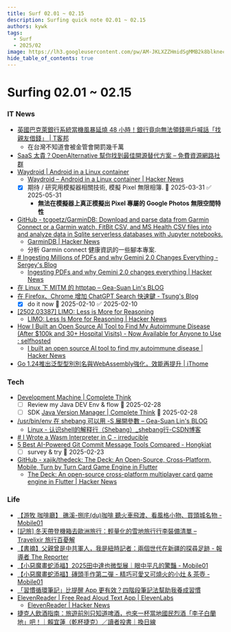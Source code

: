 ```yaml
---
title: Surf 02.01 ~ 02.15
description: Surfing quick note 02.01 ~ 02.15
authors: kywk
tags:
  - Surf
  - 2025/02
image: https://lh3.googleusercontent.com/pw/AM-JKLXZZHmidSgMMB2k8blkneclNRysPXLr__G7rZ4hPi2sN0jC67PHAbX1MyFj8hQX_MTZ6bwIMPwCyu2fu1bU0ZXSX09eu-OlSDb4U-9haUS_wgnVPLaCM6WQLsRbsnocF8X5Edmt35rDjytljbNEMsaf8A=w800-no?authuser=0
hide_table_of_contents: true
---
```


Surfing 02.01 ~ 02.15
==================

### IT News

- [英國巴克萊銀行系統當機風暴延燒 48 小時！銀行竟向無法領錢用戶喊話「找親友借錢」 \| T客邦](https://www.techbang.com/posts/121196)
	- 在台灣不知道會被金管會開罰幾千萬
- [SaaS 太貴？OpenAlternative 幫你找到最佳開源替代方案 – 免費資源網路社群](https://free.com.tw/openalternative/)
- [Waydroid \| Android in a Linux container](https://waydro.id/)
	- [Waydroid – Android in a Linux container \| Hacker News](https://news.ycombinator.com/item?id=42911042)
	- [x] 期待 / 研究用模擬器相關技術, 模擬 Pixel 無限相簿. 📅 2025-03-31 ✅ 2025-05-31
		- **無法在模擬器上真正模擬出 Pixel 專屬的 Google Photos 無限空間特性**
- [GitHub - tcgoetz/GarminDB: Download and parse data from Garmin Connect or a Garmin watch, FitBit CSV, and MS Health CSV files into and analyze data in Sqlite serverless databases with Jupyter notebooks.](https://github.com/tcgoetz/GarminDB)
	- [GarminDB \| Hacker News](https://news.ycombinator.com/item?id=42912515)
	- 分析 Garmin connect 健康資訊的一些腳本專案.
- [# Ingesting Millions of PDFs and why Gemini 2.0 Changes Everything - Sergey's Blog](https://www.sergey.fyi/articles/gemini-flash-2)
	- [Ingesting PDFs and why Gemini 2.0 changes everything \| Hacker News](https://news.ycombinator.com/item?id=42952605)
- [在 Linux 下 MITM 的 httptap – Gea-Suan Lin's BLOG](https://blog.gslin.org/archives/2025/02/06/12253/)
- [在 Firefox、Chrome 增加 ChatGPT Search 快速鍵 - Tsung's Blog](https://blog.longwin.com.tw/2025/02/firefox-chrome-chatgpt-search-shortcuts-browser-2025/)
	- [x] do it now 📅 2025-02-10 ✅ 2025-02-10
- [\[2502.03387\] LIMO: Less is More for Reasoning](https://arxiv.org/abs/2502.03387)
	- [LIMO: Less Is More for Reasoning \| Hacker News](https://news.ycombinator.com/item?id=42991676)
- [How I Built an Open Source AI Tool to Find My Autoimmune Disease (After $100k and 30+ Hospital Visits) - Now Available for Anyone to Use : selfhosted](https://old.reddit.com/r/selfhosted/comments/1ij7s4m/how_i_built_an_open_source_ai_tool_to_find_my/)
	- [I built an open source AI tool to find my autoimmune disease \| Hacker News](https://news.ycombinator.com/item?id=42999632)
- [Go 1.24推出泛型型別別名與WebAssembly強化，效能再提升 \| iThome](https://www.ithome.com.tw/news/167366)

### Tech

- [Development Machine \| Complete Think](https://rickhw.github.io/2025/02/02/Coding/Development-Machine/)
	- [ ] Review my Java DEV Env & flow 📅 2025-02-28
	- [ ] SDK [Java Version Manager \| Complete Think](https://rickhw.github.io/2019/04/07/Coding/Java-Version-Manager/) 📅 2025-02-28
- [/usr/bin/env 在 shebang 可以用 -S 展開參數 – Gea-Suan Lin's BLOG](https://blog.gslin.org/archives/2025/02/03/12242/)
	- [Linux - 认识shell的解释行（Shebang）\_shebang行-CSDN博客](https://blog.csdn.net/weixin_43999327/article/details/104553431)
- [# I Wrote a Wasm Interpreter in C - irreducible](https://irreducible.io/blog/my-wasm-interpreter/)
- [5 Best AI-Powered Git Commit Message Tools Compared - Hongkiat](https://www.hongkiat.com/blog/best-ai-tools-for-git-commit-messages/)
	- [ ] survey & try 📅 2025-02-23
- [GitHub - xajik/thedeck: The Deck: An Open-Source, Cross-Platform, Mobile, Turn by Turn Card Game Engine in Flutter](https://github.com/xajik/thedeck)
	- [The Deck: An open-source cross-platform multiplayer card game engine in Flutter \| Hacker News](https://news.ycombinator.com/item?id=42983699)


### Life

- [【游牧 咖啡廳】 礁溪-捌㡯(du)咖啡 聽火車飛渡、看風格小物、買頭城名物 - Mobile01](https://www.mobile01.com/topicdetail.php?f=209&t=7073230)
- [\[記旅\] 冬天帶登機箱去歐洲旅行：輕量化的雪地旅行行李裝備清單 – Travelixir 旅行百憂解](https://christabelle.idv.tw/archives/16661)
- [【書摘】父親曾是中共軍人，我是紐時記者：兩個世代在新疆的探尋足跡 - 報導者 The Reporter](https://www.twreporter.org/a/bookreview-at-the-edge-of-empire-a-familys-reckoning-with-china)
- [【小惡魔畫蛇添福】2025田中達也微型展｜眼中平凡的驚豔 - Mobile01](https://www.mobile01.com/topicdetail.php?f=368&t=7078687)
- [【小惡魔畫蛇添福】磚頭手作第二彈 - 精巧可愛又可燒火的小灶 & 茶壺 - Mobile01](https://www.mobile01.com/topicdetail.php?f=368&t=7079244)
- [「習慣循環筆記」比提醒 App 更有效？四階段筆記法幫助我養成習慣](https://www.playpcesor.com/2025/02/app.html)
- [ElevenReader \| Free Read Aloud Text App \| ElevenLabs](https://elevenreader.io/)
	- [ElevenReader \| Hacker News](https://news.ycombinator.com/item?id=43022398)
- [捷克人飲酒指南：旅遊前別只知道啤酒，也來一杯當地國民烈酒「李子白蘭地」吧！｜賴宜蓮（乾杯捷克）／讀者投書｜換日線](https://crossing.cw.com.tw/article/19664)
